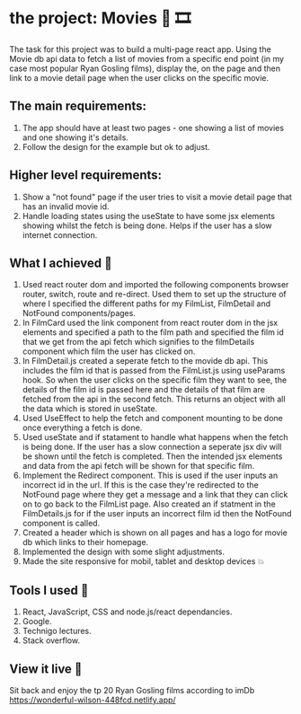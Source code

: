 # the project: Movies 🍿 🎞️
The task for this project was to build a multi-page react app. Using the Movie db api data to fetch a list of movies  from a specific end point (in my case most popular Ryan Gosling films), display the, on the page and then link to a movie detail page when the user clicks on the specific movie.  

## The main requirements:
1. The app should have at least two pages - one showing a list of movies and one showing it's details. 
2. Follow the design for the example but ok to adjust.

## Higher level requirements:
1. Show a "not found" page if the user tries to visit a movie detail page that has an invalid movie id.
2. Handle loading states using the useState to have some jsx elements showing whilst the fetch is being done. Helps if the user has a slow internet connection.

## What I achieved 💪
1. Used react router dom and imported the following components browser router, switch, route and re-direct. Used them to set up the structure of where I specified the different paths for my FilmList, FilmDetail and NotFound components/pages.
2. In FilmCard used the link component from react router dom in the jsx elements and specified a path to the film path and specified the film id that we get from the api fetch which signifies to the filmDetails component which film the user has clicked on. 
3. In FilmDetail.js created a seperate fetch to the movide db api. This includes the film id that is passed from the FilmList.js using useParams hook. So when the user clicks on the specific film they want to see, the details of the film id is passed here and the details of that film are fetched from the api in the second fetch. This returns an object with all the data which is stored in useState.  
4. Used UseEffect to help the fetch and component mounting to be done once everything a fetch is done. 
5. Used useState and if statament to handle what happens when the fetch is being done. If the user has a slow connection a seperate jsx div will be shown until the fetch is completed. Then the intended jsx elements and data from the api fetch will be shown for that specific film.
6. Implement the Redirect component. This is used if the user inputs an incorrect id in the url. If this is the case they're redirected to the NotFound page where they get a message and a link that they can click on to go back to the FilmList page. 
Also created an if statment in the FilmDetails.js for if the user inputs an incorrect film id then the NotFound component is called.
7. Created a header which is shown on all pages and has a logo for movie db which links to their homepage. 
8. Implemented the design with some slight adjustments. 
9. Made the site responsive for mobil, tablet and desktop devices 💥 

## Tools I used 🧰
1. React, JavaScript, CSS and node.js/react dependancies.
2. Google.
3. Technigo lectures.
4. Stack overflow.

## View it live 🍿
Sit back and enjoy the tp 20 Ryan Gosling films according to imDb https://wonderful-wilson-448fcd.netlify.app/ 